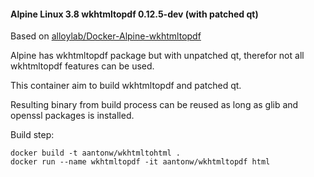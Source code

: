 #### Alpine Linux 3.8 wkhtmltopdf 0.12.5-dev (with patched qt)

Based on [alloylab/Docker-Alpine-wkhtmltopdf](https://github.com/alloylab/Docker-Alpine-wkhtmltopdf)

Alpine has wkhtmltopdf package but with unpatched qt, therefor not all wkhtmltopdf features can be used. 

This container aim to build wkhtmltopdf and patched qt.

Resulting binary from build process can be reused as long as glib and openssl packages is installed.

Build step:

```
docker build -t aantonw/wkhtmltohtml .
docker run --name wkhtmltopdf -it aantonw/wkhtmltopdf html
```
